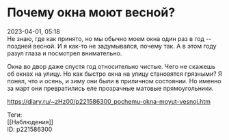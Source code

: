 Почему окна моют весной?
=========================

   
 2023-04-01, 05:18   
   Не знаю, где как принято, но мы обычно моем окна один раз в год -- поздней весной. И я как-то не задумывался, почему так. А в этом году разул глаза и посмотрел внимательно.   
   
 Окна во двор даже спустя год относительно чистые. Чего не скажешь об окнах на улицу. Но как быстро окна на улицу становятся грязными? Я понял, что и осень, и зиму они были в приличном состоянии. Но именно за март они превратились еле прозрачные матовые прямоугольники.   
     
 <https://diary.ru/~zHz00/p221586300_pochemu-okna-moyut-vesnoj.htm>   
   
 Теги:   
 [[Наблюдения]]   
 ID: p221586300